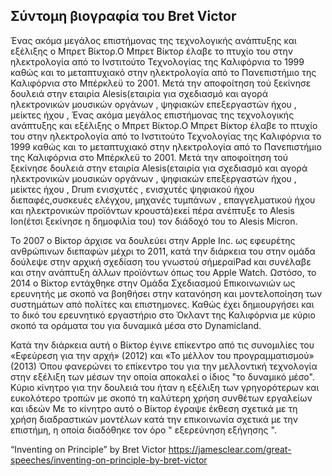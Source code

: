 ## Σύντομη βιογραφία του Bret Victor

   Ένας ακόμα μεγάλος επιστήμονας της τεχνολογικής ανάπτυξης και εξέλιξης ο Μπρετ Βίκτορ.Ο Μπρετ Βίκτορ έλαβε το πτυχίο του στην ηλεκτρολογία από το Ινστιτούτο Τεχνολογίας
της Καλιφόρνια το 1999 καθώς και το μεταπτυχιακό στην ηλεκτρολογία από το Πανεπιστήμιο της Καλιφόρνια στο Μπέρκλεϋ  το 2001. Μετά την αποφοίτηση τού ξεκίνησε δουλειά στην εταιρία
 Alesis(εταιρία για σχεδιασμό και αγορά ηλεκτρονικών μουσικών οργάνων , ψηφιακών επεξεργαστών ήχου , μείκτες ήχου , Ένας ακόμα μεγάλος επιστήμονας της τεχνολογικής ανάπτυξης και εξέλιξης ο Μπρετ Βίκτορ.Ο Μπρετ Βίκτορ έλαβε το πτυχίο του στην ηλεκτρολογία από το Ινστιτούτο Τεχνολογίας της Καλιφόρνια το 1999 καθώς και το μεταπτυχιακό στην ηλεκτρολογία από το Πανεπιστήμιο της Καλιφόρνια στο Μπέρκλεϋ  το 2001. Μετά την αποφοίτηση τού ξεκίνησε δουλειά στην εταιρία Alesis(εταιρία για σχεδιασμό και αγορά ηλεκτρονικών μουσικών οργάνων , ψηφιακών επεξεργαστών ήχου , μείκτες ήχου , Drum ενισχυτές , ενισχυτές ψηφιακού ήχου διεπαφές,συσκευές ελέγχου, μηχανές τυμπάνων , επαγγελματικού ήχου και ηλεκτρονικών προϊόντων κρουστά)εκεί πέρα ανέπτυξε το  Alesis Ion(έτσι ξεκίνησε η δημοφιλία του) τον διάδοχό του το Alesis Micron.

  Το 2007 ο Βίκτορ άρχισε να δουλεύει στην Apple Inc. ως εφευρέτης ανθρώπινων διεπαφών μέχρι το 2011, κατά την διάρκεια του στην ομάδα δούλεψε στην αρχική σχεδίαση του γνωστού σήμεραiPad  και συνέλαβε και στην ανάπτυξη άλλων προϊόντων όπως του Apple Watch. Ωστόσο, το 2014 ο Βίκτορ εντάχθηκε στην Ομάδα Σχεδιασμού Επικοινωνιών ως ερευνητής με σκοπό να βοηθήσει στην κατανόηση και μοντελοποίηση των συστημάτων από πολίτες και επιστημονες. Καθώς έχει δημιουργήσει και το δικό του ερευνητικό εργαστήριο στο Όκλαντ της Καλιφόρνια με κύριο σκοπό τα οράματα του για δυναμικά μέσα στο Dynamicland.

 Κατά την διάρκεια αυτή ο Βίκτορ έγινε επίκεντρο από τις συνομιλίες του «Εφεύρεση για την αρχή» (2012) και «Το μέλλον του προγραμματισμού» (2013) Όπου φανερώνει το επίκεντρο του
για την μελλοντική τεχνολογία στην εξέλιξη των μέσων την οποία αποκαλεί ο ίδιος "το δυναμικό μέσο". Κύριο κίνητρο για την δουλειά του ήταν η εξέλιξη των γρηγορότερων και ευκολότερο τροπών με σκοπό τη καλύτερη χρήση συνθέτων εργαλείων και ιδεών Με το κίνητρο αυτό ο Βίκτορ έγραψε έκθεση σχετικά με τη χρήση διαδραστικών μοντέλων κατά την επικοινωνία σχετικά με την επιστήμη, η οποία διαδόθηκε τον όρο " εξερεύνηση εξήγησης ".
 
“Inventing on Principle”
by Bret Victor https://jamesclear.com/great-speeches/inventing-on-principle-by-bret-victor
